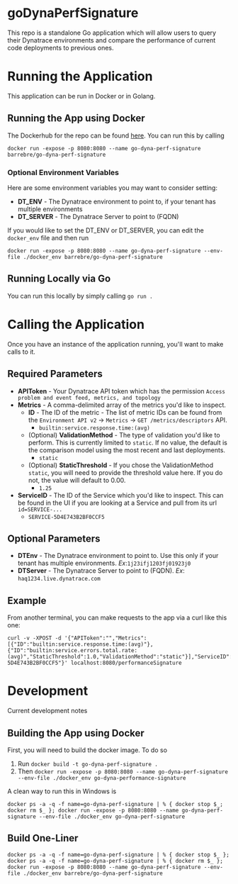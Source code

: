 # goDynaPerfSignature
This repo is a standalone Go application which will allow users to query their Dynatrace environments and compare the performance of current code deployments to previous ones.

# Running the Application
This application can be run in Docker or in Golang.

## Running the App using Docker
The Dockerhub for the repo can be found [here](https://hub.docker.com/r/barrebre/go-dyna-perf-signature/tags). You can run this by calling
```
docker run -expose -p 8080:8080 --name go-dyna-perf-signature barrebre/go-dyna-perf-signature
```

### Optional Environment Variables
Here are some environment variables you may want to consider setting:
* **DT_ENV** - The Dynatrace environment to point to, if your tenant has multiple environments
* **DT_SERVER** - The Dynatrace Server to point to (FQDN)

If you would like to set the DT_ENV or DT_SERVER, you can edit the `docker_env` file and then run
```
docker run -expose -p 8080:8080 --name go-dyna-perf-signature --env-file ./docker_env barrebre/go-dyna-perf-signature
```

## Running Locally via Go
You can run this locally by simply calling `go run .`

# Calling the Application
Once you have an instance of the application running, you'll want to make calls to it.

## Required Parameters
* **APIToken** - Your Dynatrace API token which has the permission `Access problem and event feed, metrics, and topology`
* **Metrics** - A comma-delimited array of the metrics you'd like to inspect. 
  * **ID** - The ID of the metric - The list of metric IDs can be found from the `Environment API v2` -> `Metrics` -> `GET /metrics/descriptors` API.
    * `builtin:service.response.time:(avg)`
  * (Optional) **ValidationMethod** - The type of validation you'd like to perform. This is currently limited to `static`. If no value, the default is the comparison model using the most recent and last deployments.
    * `static`
  * (Optional) **StaticThreshold** - If you chose the ValidationMethod `static`, you will need to provide the threshold value here. If you do not, the value will default to 0.00.
    * `1.25`
* **ServiceID** - The ID of the Service which you'd like to inspect. This can be found in the UI if you are looking at a Service and pull from its url `id=SERVICE-...`
  * `SERVICE-5D4E743B2BF0CCF5`

## Optional Parameters
* **DTEnv** - The Dynatrace environment to point to. Use this only if your tenant has multiple environments. *Ex*:`1j23ifj1203fj01923j0`
* **DTServer** - The Dynatrace Server to point to (FQDN). *Ex*: `haq1234.live.dynatrace.com`

## Example
From another terminal, you can make requests to the app via a curl like this one:

```
curl -v -XPOST -d '{"APIToken":"","Metrics":[{"ID":"builtin:service.response.time:(avg)"},{"ID":"builtin:service.errors.total.rate:(avg)","StaticThreshold":1.0,"ValidationMethod":"static"}],"ServiceID":"SERVICE-5D4E743B2BF0CCF5"}' localhost:8080/performanceSignature
```

# Development
Current development notes

## Building the App using Docker
First, you will need to build the docker image. To do so
1. Run `docker build -t go-dyna-perf-signature .`
1. Then `docker run -expose -p 8080:8080 --name go-dyna-perf-signature --env-file ./docker_env go-dyna-performance-signature`

A clean way to run this in Windows is

```
docker ps -a -q -f name=go-dyna-perf-signature | % { docker stop $_; docker rm $_ }; docker run -expose -p 8080:8080 --name go-dyna-perf-signature --env-file ./docker_env go-dyna-perf-signature
```

## Build One-Liner
```
docker ps -a -q -f name=go-dyna-perf-signature | % { docker stop $_ }; docker ps -a -q -f name=go-dyna-perf-signature | % { docker rm $_ }; docker run -expose -p 8080:8080 --name go-dyna-perf-signature --env-file ./docker_env barrebre/go-dyna-perf-signature
```
